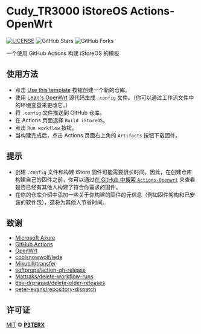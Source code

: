 # Cudy_TR3000 iStoreOS Actions-OpenWrt

[![LICENSE](https://img.shields.io/github/license/mashape/apistatus.svg?style=flat-square&label=LICENSE)](https://github.com/P3TERX/Actions-OpenWrt/blob/master/LICENSE)
![GitHub Stars](https://img.shields.io/github/stars/P3TERX/Actions-OpenWrt.svg?style=flat-square&label=Stars&logo=github)
![GitHub Forks](https://img.shields.io/github/forks/P3TERX/Actions-OpenWrt.svg?style=flat-square&label=Forks&logo=github)

一个使用 GitHub Actions 构建 iStoreOS 的模板

## 使用方法

- 点击 [Use this template](https://github.com/P3TERX/Actions-OpenWrt/generate) 按钮创建一个新的仓库。
- 使用 [Lean's OpenWrt](https://github.com/coolsnowwolf/lede) 源代码生成 `.config` 文件。（你可以通过工作流文件中的环境变量来更改它。）
- 将 `.config` 文件推送到 GitHub 仓库。
- 在 Actions 页面选择 `Build iStoreOS`。
- 点击 `Run workflow` 按钮。
- 当构建完成后，点击 Actions 页面右上角的 `Artifacts` 按钮下载固件。

## 提示

- 创建 `.config` 文件和构建 iStore 固件可能需要很长时间。因此，在创建仓库构建自己的固件之前，你可以通过[在 GitHub 中搜索 `Actions-Openwrt`](https://github.com/search?q=Actions-openwrt) 来查看是否已经有其他人构建了符合你需求的固件。
- 在你的仓库介绍中添加一些关于你构建的固件的元信息（例如固件架构和已安装的软件包），这将为其他人节省时间。

## 致谢

- [Microsoft Azure](https://azure.microsoft.com)
- [GitHub Actions](https://github.com/features/actions)
- [OpenWrt](https://github.com/openwrt/openwrt)
- [coolsnowwolf/lede](https://github.com/coolsnowwolf/lede)
- [Mikubill/transfer](https://github.com/Mikubill/transfer)
- [softprops/action-gh-release](https://github.com/softprops/action-gh-release)
- [Mattraks/delete-workflow-runs](https://github.com/Mattraks/delete-workflow-runs)
- [dev-drprasad/delete-older-releases](https://github.com/dev-drprasad/delete-older-releases)
- [peter-evans/repository-dispatch](https://github.com/peter-evans/repository-dispatch)

## 许可证

[MIT](https://github.com/P3TERX/Actions-OpenWrt/blob/main/LICENSE) © [**P3TERX**](https://p3terx.com)
